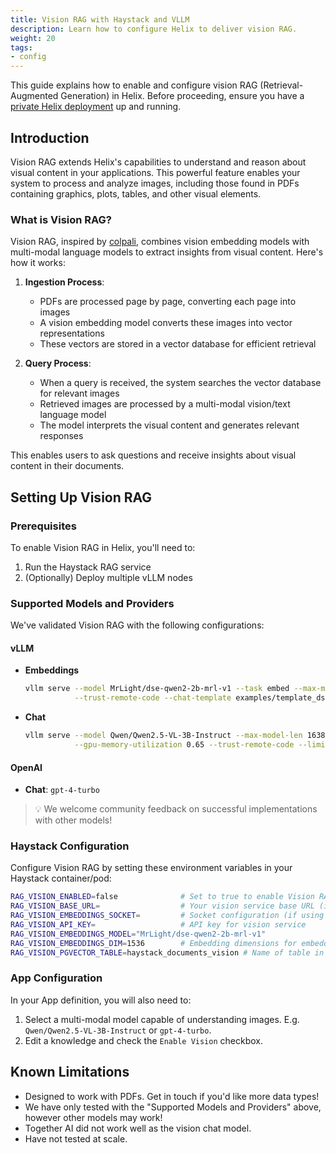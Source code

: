 ```yaml
---
title: Vision RAG with Haystack and VLLM
description: Learn how to configure Helix to deliver vision RAG.
weight: 20
tags:
- config
---
```


This guide explains how to enable and configure vision RAG (Retrieval-Augmented Generation) in Helix. Before proceeding, ensure you have a [private Helix deployment](helix/private-deployment/_index.md) up and running.

## Introduction

Vision RAG extends Helix's capabilities to understand and reason about visual content in your applications. This powerful feature enables your system to process and analyze images, including those found in PDFs containing graphics, plots, tables, and other visual elements.

### What is Vision RAG?

Vision RAG, inspired by [colpali](https://github.com/illuin-tech/colpali), combines vision embedding models with multi-modal language models to extract insights from visual content. Here's how it works:

1. **Ingestion Process**:
   - PDFs are processed page by page, converting each page into images
   - A vision embedding model converts these images into vector representations
   - These vectors are stored in a vector database for efficient retrieval

2. **Query Process**:
   - When a query is received, the system searches the vector database for relevant images
   - Retrieved images are processed by a multi-modal vision/text language model
   - The model interprets the visual content and generates relevant responses

This enables users to ask questions and receive insights about visual content in their documents.

## Setting Up Vision RAG

### Prerequisites

To enable Vision RAG in Helix, you'll need to:

1. Run the Haystack RAG service
2. (Optionally) Deploy multiple vLLM nodes

### Supported Models and Providers

We've validated Vision RAG with the following configurations:

#### vLLM

- **Embeddings**

  ```bash
  vllm serve --model MrLight/dse-qwen2-2b-mrl-v1 --task embed --max-model-len 8192 \
             --trust-remote-code --chat-template examples/template_dse_qwen2_vl.jinja
  ```

- **Chat**

  ```bash
  vllm serve --model Qwen/Qwen2.5-VL-3B-Instruct --max-model-len 16384 \
             --gpu-memory-utilization 0.65 --trust-remote-code --limit-mm-per-prompt image=10
  ```

#### OpenAI

- **Chat**: `gpt-4-turbo`

> 💡 We welcome community feedback on successful implementations with other models!

### Haystack Configuration

Configure Vision RAG by setting these environment variables in your Haystack container/pod:

```bash
RAG_VISION_ENABLED=false              # Set to true to enable Vision RAG
RAG_VISION_BASE_URL=                  # Your vision service base URL (if not using a socket)
RAG_VISION_EMBEDDINGS_SOCKET=         # Socket configuration (if using a socket)
RAG_VISION_API_KEY=                   # API key for vision service
RAG_VISION_EMBEDDINGS_MODEL="MrLight/dse-qwen2-2b-mrl-v1"
RAG_VISION_EMBEDDINGS_DIM=1536        # Embedding dimensions for embedding model
RAG_VISION_PGVECTOR_TABLE=haystack_documents_vision # Name of table in pgvector
```

### App Configuration

In your App definition, you will also need to:

1. Select a multi-modal model capable of understanding images. E.g. `Qwen/Qwen2.5-VL-3B-Instruct` or `gpt-4-turbo`.
2. Edit a knowledge and check the `Enable Vision` checkbox.

## Known Limitations

- Designed to work with PDFs. Get in touch if you'd like more data types!
- We have only tested with the "Supported Models and Providers" above, however other models may work!
- Together AI did not work well as the vision chat model.
- Have not tested at scale.
